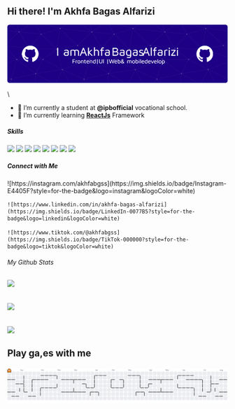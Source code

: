 ## Hi there! I'm Akhfa Bagas Alfarizi


![Akhfa Bagas Alfarizi](img/github-header-image2.png)


<!-- **Akhfabgss/akhfabgss** is a ✨ _special_ ✨ repository because its `README.md` (this file) appears on your GitHub profile.

Here are some ideas to get you started: 

- 👯 I’m looking to collaborate on ...
- 🤔 I’m looking for help with ...
- 💬 Ask me about ...
- 📫 How to reach me: ...
- 😄 Pronouns: ...
- ⚡ Fun fact: ...-->\


- 🔭 I’m currently a student at **@ipbofficial** vocational school.
- 🌱 I’m currently learning [**ReactJs**](https://react.dev/) Framework


##### Skills
<p>
    <img src="https://img.shields.io/badge/Figma-F24E1E?style=for-the-badge&logo=figma&logoColor=white" />
    <img src="https://img.shields.io/badge/HTML5-E34F26?style=for-the-badge&logo=html5&logoColor=white" />
    <img src="https://img.shields.io/badge/CSS3-1572B6?style=for-the-badge&logo=css3&logoColor=white" />
    <img src="https://img.shields.io/badge/JavaScript-323330?style=for-the-badge&logo=javascript&logoColor=F7DF1E" />
    <img src="https://img.shields.io/badge/Tailwind_CSS-38B2AC?style=for-the-badge&logo=tailwind-css&logoColor=white" />
    <img src="https://img.shields.io/badge/React-20232A?style=for-the-badge&logo=react&logoColor=61DAFB" />
    <img src="https://img.shields.io/badge/PHP-777BB4?style=for-the-badge&logo=php&logoColor=white" />
    <img src="https://img.shields.io/badge/Laravel-FF2D20?style=for-the-badge&logo=laravel&logoColor=white" />
</p>

##### Connect with Me
<p>
    ![https://instagram.com/akhfabgss](https://img.shields.io/badge/Instagram-E4405F?style=for-the-badge&logo=instagram&logoColor=white)

    ![https://www.linkedin.com/in/akhfa-bagas-alfarizi](https://img.shields.io/badge/LinkedIn-0077B5?style=for-the-badge&logo=linkedin&logoColor=white)

    ![https://www.tiktok.com/@akhfabgss](https://img.shields.io/badge/TikTok-000000?style=for-the-badge&logo=tiktok&logoColor=white)
</p>

###### My Github Stats

![](https://github-readme-stats.vercel.app/api?username=akhfabgss&theme=tokyonight&hide_border=false&include_all_commits=false&count_private=false)
<br/><br/><br/>
![](https://nirzak-streak-stats.vercel.app/?user=akhfabgss&theme=tokyonight&hide_border=false)
<br/><br/><br/>
![](https://github-readme-stats.vercel.app/api/top-langs/?username=akhfabgss&theme=tokyonight&hide_border=false&include_all_commits=false&count_private=false&layout=compact)

<h2 align="left">Play ga,es with me </h2>

###

<picture>
  <source media="(prefers-color-scheme: dark)" srcset="https://raw.githubusercontent.com/akhfabgss/akhfabgss/output/pacman-contribution-graph-dark.svg">
  <source media="(prefers-color-scheme: light)" srcset="https://raw.githubusercontent.com/akhfabgss/akhfabgss/output/pacman-contribution-graph.svg">
  <img alt="pacman contribution graph" src="https://raw.githubusercontent.com/akhfabgss/akhfabgss/output/pacman-contribution-graph.svg">
</picture>

###
